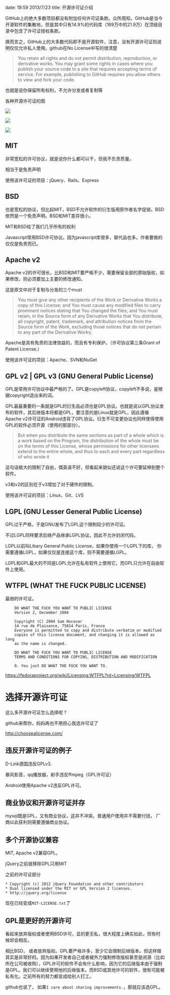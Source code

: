 date: 19:59 2013/7/23
title: 开源许可证介绍


GitHub上的绝大多数项目都没有附加任何许可证条款。众所周知，GitHub是当今开源软件的集散地，但是其中只有14.9%的代码库（169万中的21.9万）在顶级目录中包含了许可证授权条款。

换而言之，GitHub上的大多数代码即不是开源软件，注意，没有开源许可证则说明仅仅允许私人使用。github在No License中写的很清楚

> You retain all rights and do not permit distribution, reproduction, or derivative works. You may grant some rights in cases where you publish your source code to a site that requires accepting terms of service. For example, publishing to GitHub requires you allow others to view and fork your code.

也就是说你保留所有权利，不允许分发或者复制等

各种开源许可证的图

![](http://fimg.oss.aliyuncs.com/life/ossl2.jpg)

![](http://fimg.oss.aliyuncs.com/life/ossl1.jpg)

![](http://fimg.oss.aliyuncs.com/life/ossl3.jpg)



MIT
---
非常宽松的许可协议，就是说你什么都可以干，但我不负责质量。

相当于是免责声明

使用该许可证的项目：jQuery、Rails、Express


BSD
----
也是宽松的协议，但比起MIT，BSD不允许软件的衍生版用原作者名字促销，BSD依然是一个免责声明。BSD和MIT差异很小。

MIT和BSD给了我们几乎所有的权利

Javascript常用BSD许可协议。因为javascript库很多，替代品也多。作者要做的仅仅是免责而已。

Apache v2
---------
Apache v2的许可很长，比BSD和MIT要严格不少，需要保留全部的原始版权，如果修改，则必须要加上主要的修改通知。

这是原文中对于复制与分发的三个must

> You must give any other recipients of the Work or Derivative Works a copy of
this License; and
You must cause any modified files to carry prominent notices stating that You
changed the files; and
You must retain, in the Source form of any Derivative Works that You distribute,
all copyright, patent, trademark, and attribution notices from the Source form
of the Work, excluding those notices that do not pertain to any part of the
Derivative Works;

Apache是具有免责的法律效益的，而且有专利保护。（许可协议第三条Grant of Patent License.）

使用该许可证的项目：Apache、SVN和NuGet


GPL v2 | GPL v3 (GNU General Public License)
--------
GPL是常用许可协议中最严格的了。GPL是copyleft协议，copyleft不多说，是根据copyright造出来的词。

GPL最最重要的一条就是GPL的衍生品必须也是GPL协议。也就是说以GPL协议发布的软件，其后继版本将都是GPL，要注意的是Linux就是GPL，因此遵循Apache v2许可证的Android违背了GPL协议。衍生不可变更协议也同样使得使用GPL的软件必须开源（使用的那部分）。

> But when you
distribute the same sections as part of a whole which is a work based
on the Program, the distribution of the whole must be on the terms of
this License, whose permissions for other licensees extend to the
entire whole, and thus to each and every part regardless of who wrote it

这句话极大的限制了自由，偶英语不好，但看起来貌似还说这个许可要延伸到整个软件。

v3和v2的区别在于v3增加了对于硬件的限制。

使用该许可证的项目：Linux、Git、LVS


LGPL (GNU Lesser General Public License)
------
GPL过于严格，于是GNU发布了LGPL这个限制较少的许可证。

不过LGPL同样要求后继产品继承LGPL协议。因此不允许封闭代码。

LGPL以前叫Libary General Public License，如果你使用一个LGPL下的库， 你需要遵循LGPL，如果仅仅是连接这个库，则不需要遵循LGPL。

LGPL和GPL最大的不同是LGPL允许在私有软件上使用它，而GPL只允许在自由软件上使用。

WTFPL (WHAT THE FUCK PUBLIC LICENSE)
---------

最弱的许可证。		

		DO WHAT THE FUCK YOU WANT TO PUBLIC LICENSE
		Version 2, December 2004
		
		Copyright (C) 2004 Sam Hocevar
		14 rue de Plaisance, 75014 Paris, France
		Everyone is permitted to copy and distribute verbatim or modified
		copies of this license document, and changing it is allowed as long
		as the name is changed.
		
		DO WHAT THE FUCK YOU WANT TO PUBLIC LICENSE
		TERMS AND CONDITIONS FOR COPYING, DISTRIBUTION AND MODIFICATION
		
		0. You just DO WHAT THE FUCK YOU WANT TO.

<https://fedoraproject.org/wiki/Licensing:WTFPL?rd=Licensing/WTFPL>




选择开源许可证
=======

这么多开源许可证怎么选择呢？

github来帮你，妈妈再也不用担心我选许可证了

<http://choosealicense.com/>




违反开源许可证的例子
------

D-Link德国违反GPLv3.

暴风影音，qq播放器，射手违反ffmpeg（GPL许可证）

Android使用Apache v2违反GPL许可。


商业协议和开源许可证并存
--------
mysql既是GPL，又有商业协议，这并不冲突。普通用户使用并不需要付钱， 厂商以此获利则需要遵循商业协议。

多个开源协议兼容
---------
MIT, Apache v2兼容GPL。

jQuery之前就移除GPL只用MIT

之前的许可证部分

	* Copyright (c) 2012 jQuery Foundation and other contributors
	* Dual licensed under the MIT or GPL Version 2 licenses.
	* http://jquery.org/license

现在已经变成`MIT-LICENSE.txt`了


GPL是更好的开源许可
---------
看起来放弃版权或者使用BSD许可，显的更无私，很大程度上确实如此，但有时候却会相反。

相比BSD， 或者放弃版权。GPL要严格许多，至少它会限制后继版本。但这样做其实是非常好的。因为如果开发者自己或者被外力强制修改版权甚至是闭源（比如所在公司被收购），GPL许可的软件不会有什么影响，因为它的后继版本由于强制是GPL。我们可以继续使用他的后继版本。而BSD或其他许可的软件，很有可能被私有化。之前所有的努力都变成给别人打工。

github也说了， 如果`I care about sharing improvements.`，那就应该选GPL。







